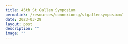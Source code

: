 ```yaml
---
title: 45th St Gallen Symposium
permalink: /resources/connexionsg/stgallensymposium/
date: 2023-03-29
layout: post
description: ""
image: ""
---
```

